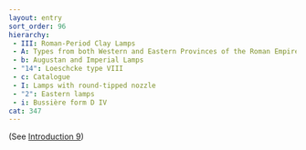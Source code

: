 ```yaml
---
layout: entry
sort_order: 96
hierarchy:
 - III: Roman-Period Clay Lamps
 - A: Types from both Western and Eastern Provinces of the Roman Empire
 - b: Augustan and Imperial Lamps
 - "14": Loeschcke type VIII
 - c: Catalogue
 - I: Lamps with round-tipped nozzle
 - "2": Eastern lamps
 - i: Bussière form D IV
cat: 347
---
```


(See [Introduction 9](Introduction-9))
